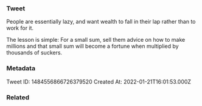 ### Tweet
People are essentially lazy, and want wealth to fall in their lap rather than to work for it.

The lesson is simple: For a small sum, sell them advice on how to make millions and that small sum will become a fortune when multiplied by thousands of suckers.

### Metadata
Tweet ID: 1484556866726379520
Created At: 2022-01-21T16:01:53.000Z

### Related

